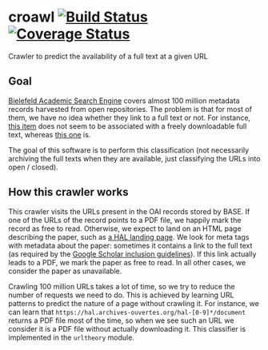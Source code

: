 # croawl [![Build Status](https://travis-ci.org/dissemin/croawl.svg)](https://travis-ci.org/dissemin/croawl) [![Coverage Status](https://coveralls.io/repos/github/dissemin/croawl/badge.svg?branch=master)](https://coveralls.io/github/dissemin/croawl?branch=master)
Crawler to predict the availability of a full text at a given URL

Goal
----

[Bielefeld Academic Search Engine](https://www.base-search.net/) covers almost 100 million metadata records harvested
from open repositories. The problem is that for most of them, we have no idea whether they link to a full text or not.
For instance, [this item](https://repository.library.georgetown.edu/handle/10822/529311) does not seem to be associated with a
freely downloadable full text, whereas [this one](http://wrap.warwick.ac.uk/1742/) is.

The goal of this software is to perform this classification (not necessarily archiving the full texts when they are available,
just classifying the URLs into open / closed).

How this crawler works
----------------------

This crawler visits the URLs present in the OAI records stored by BASE.
If one of the URLs of the record points to a PDF file, we happily mark
the record as free to read.
Otherwise, we expect to land on an HTML page describing the paper,
such as [a HAL landing page](https://hal.archives-ouvertes.fr/hal-01164591).
We look for meta tags with metadata about the paper: sometimes it contains
a link to the full text (as required by the [Google Scholar inclusion guidelines](https://scholar.google.ch/intl/en/scholar/inclusion.html)). If this link actually
leads to a PDF, we mark the paper as free to read.
In all other cases, we consider the paper as unavailable.

Crawling 100 million URLs takes a lot of time, so we try to reduce the number of
requests we need to do. This is achieved by learning URL patterns to predict
the nature of a page without crawling it. For instance, we can learn
that `https://hal.archives-ouvertes.org/hal-[0-9]*/document` returns a PDF
file most of the time,
so when we see such an URL we consider it is a PDF file without actually
downloading it. This classifier is implemented in the `urltheory` module.

